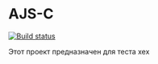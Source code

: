 # AJS-C

[![Build status](https://ci.appveyor.com/api/projects/status/ваш-статус?svg=true)](https://ci.appveyor.com/project/ваш-username/unit-testing-project)


Этот проект предназначен для теста хех